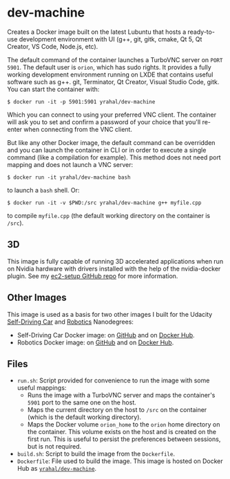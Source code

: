 # dev-machine

Creates a Docker image built on the latest Lubuntu that hosts a ready-to-use development environment
with UI (g++, git, gitk, cmake, Qt 5, Qt Creator, VS Code, Node.js, etc).

The default command of the container launches a TurboVNC server on `PORT 5901`. The default user is
`orion`, which has sudo rights. It provides a fully working development environment running on LXDE
that contains useful software such as g++. git, Terminator, Qt Creator, Visual Studio Code, gitk. You
can start the container with:

`$ docker run -it -p 5901:5901 yrahal/dev-machine`

Which you can connect to using your preferred VNC client. The container will ask you to set and confirm
a password of your choice that you'll re-enter when connecting from the VNC client.

But like any other Docker image, the default command can be overridden and you can launch the container
in CLI or in order to execute a single command (like a compilation for example). This method does not
need port mapping and does not launch a VNC server:

`$ docker run -it yrahal/dev-machine bash`

to launch a `bash` shell. Or:

`$ docker run -it -v $PWD:/src yrahal/dev-machine g++ myfile.cpp`

to compile `myfile.cpp` (the default working directory on the container is `/src`).

## 3D

This image is fully capable of running 3D accelerated applications when run on Nvidia hardware with drivers
installed with the help of the nvidia-docker plugin. See my
[ec2-setup GitHub repo](https://github.com/yrahal/ec2-setup) for more information.

## Other Images

This image is used as a basis for two other images I built for the Udacity
[Self-Driving Car](https://www.udacity.com/course/self-driving-car-engineer-nanodegree--nd013)
and [Robotics](https://www.udacity.com/robotics) Nanodegrees:

* Self-Driving Car Docker image: on [GitHub](https://github.com/yrahal/udacity-carnd) and on
[Docker Hub](https://hub.docker.com/r/yrahal/udacity-carnd/).
* Robotics Docker image: on [GitHub](https://github.com/yrahal/udacity-robond) and on
[Docker Hub](https://hub.docker.com/r/yrahal/udacity-robond/).

## Files
* `run.sh`: Script provided for convenience to run the image with some useful mappings:
  * Runs the image with a TurboVNC server and maps the container's `5901` port to the same one on
  the host.
  * Maps the current directory on the host to `/src` on the container (which is the default working
  directory).
  * Maps the Docker volume `orion_home` to the `orion` home directory on the container. This volume
  exists on the host and is created on the first run. This is useful to persist the preferences
  between sessions, but is not required.
* `build.sh`: Script to build the image from the `Dockerfile`.
* `Dockerfile`: File used to build the image. This image is hosted on Docker Hub as
[`yrahal/dev-machine`](https://hub.docker.com/r/yrahal/dev-machine).
